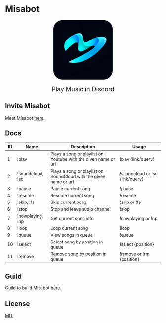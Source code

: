 # Misabot
<p align="center">
  <img src="./web/src/assets/logo.png" align="center" />
  <p align="center" style="font-size: 20px; padding: 0 20%;">
    Play Music in Discord
  </p>
</p>

## Invite Misabot
Meet Misabot [here](https://misabotapp.herokuapp.com).


## Docs
| ID | Name             | Description                             | Usage                                                     |
|----|------------------|-----------------------------------------|-----------------------------------------------------------|
| 1  | !play            | Plays a song or playlist on Youtube with the given name or url | !play {link/query}                 |
| 2  | !soundcloud, !sc | Plays a song or playlist on SoundCloud with the given name or url | !soundcloud or !sc {link/query} |
| 3  | !pause           | Pause current song                      | !pause                                                    |
| 4  | !resume          | Resume current song                     | !resume                                                   |
| 5  | !skip, !fs       | Skip current song                       | !skip or !fs                                              |
| 6  | !stop            | Stop and leave audio channel            | !stop                                                     |
| 7  | !nowplaying, !np | Get current song info                   | !nowplaying or !np                                        |
| 8  | !loop            | Loop current song                       | !loop                                                     |
| 9  | !queue           | View songs in queue                     | !queue                                                    |
| 10 | !select          | Select song by position in queue        | !select {position}                                        |
| 11 | !remove          | Remove song by position in queue        | !remove or !rm {position}                                 |
## Guild
Guild to build Misabot [here](https://viblo.asia/p/tao-mot-discord-bot-phat-nhac-don-gian-bang-nodejs-typescript-va-deploy-len-heroku-Qbq5QE935D8).

## License
[MIT](https://choosealicense.com/licenses/mit/)
